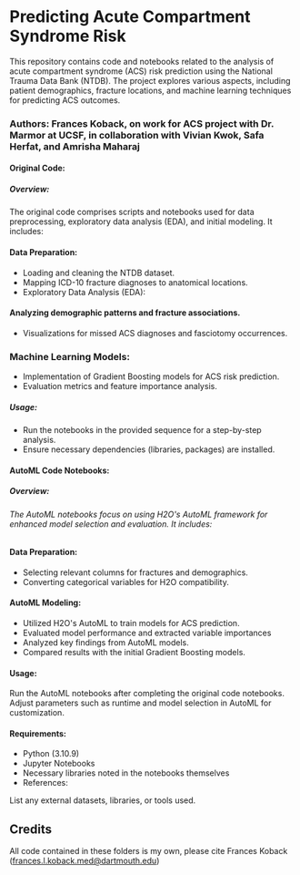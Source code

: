 # Predicting Acute Compartment Syndrome Risk

This repository contains code and notebooks related to the analysis of acute compartment syndrome (ACS) risk prediction using the National Trauma Data Bank (NTDB). The project explores various aspects, including patient demographics, fracture locations, and machine learning techniques for predicting ACS outcomes.

### Authors: Frances Koback, on work for ACS project with Dr. Marmor at UCSF, in collaboration with Vivian Kwok, Safa Herfat, and Amrisha Maharaj 

#### Original Code:
##### Overview:
The original code comprises scripts and notebooks used for data preprocessing, exploratory data analysis (EDA), and initial modeling. It includes:

#### Data Preparation:

- Loading and cleaning the NTDB dataset.
- Mapping ICD-10 fracture diagnoses to anatomical locations.
- Exploratory Data Analysis (EDA):

####  Analyzing demographic patterns and fracture associations.
- Visualizations for missed ACS diagnoses and fasciotomy occurrences.
### Machine Learning Models:

- Implementation of Gradient Boosting models for ACS risk prediction.
- Evaluation metrics and feature importance analysis.
##### Usage:

- Run the notebooks in the provided sequence for a step-by-step analysis.
- Ensure necessary dependencies (libraries, packages) are installed.
#### AutoML Code Notebooks:
##### Overview:
###### The AutoML notebooks focus on using H2O's AutoML framework for enhanced model selection and evaluation. It includes:

#### Data Preparation:

- Selecting relevant columns for fractures and demographics.
- Converting categorical variables for H2O compatibility.

#### AutoML Modeling:

- Utilized H2O's AutoML to train models for ACS prediction.
- Evaluated model performance and extracted variable importances
- Analyzed key findings from AutoML models.
- Compared results with the initial Gradient Boosting models.

#### Usage:
Run the AutoML notebooks after completing the original code notebooks.
Adjust parameters such as runtime and model selection in AutoML for customization.

#### Requirements: 

- Python (3.10.9) 
- Jupyter Notebooks 
- Necessary libraries noted in the notebooks themselves 
- References:

List any external datasets, libraries, or tools used.

## Credits
All code contained in these folders is my own, please cite Frances Koback (frances.l.koback.med@dartmouth.edu) 


